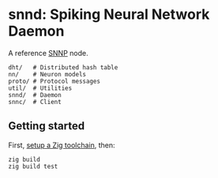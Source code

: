 # snnd: Spiking Neural Network Daemon

A reference [SNNP](SNNP.md) node.

```
dht/   # Distributed hash table
nn/    # Neuron models
proto/ # Protocol messages
util/  # Utilities
snnd/  # Daemon
snnc/  # Client
```

## Getting started

First, [setup a Zig toolchain](https://ziglang.org), then:

```
zig build
zig build test
```
